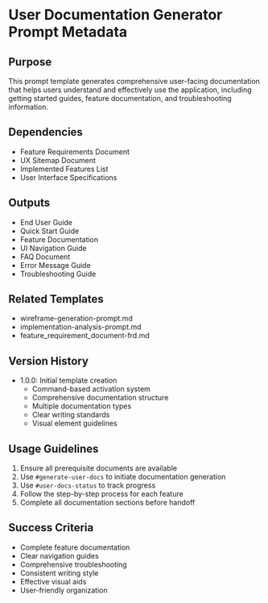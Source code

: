 # User Documentation Generator Prompt Metadata

## Purpose
This prompt template generates comprehensive user-facing documentation that helps users understand and effectively use the application, including getting started guides, feature documentation, and troubleshooting information.

## Dependencies
- Feature Requirements Document
- UX Sitemap Document
- Implemented Features List
- User Interface Specifications

## Outputs
- End User Guide
- Quick Start Guide
- Feature Documentation
- UI Navigation Guide
- FAQ Document
- Error Message Guide
- Troubleshooting Guide

## Related Templates
- wireframe-generation-prompt.md
- implementation-analysis-prompt.md
- feature_requirement_document-frd.md

## Version History
- 1.0.0: Initial template creation
  - Command-based activation system
  - Comprehensive documentation structure
  - Multiple documentation types
  - Clear writing standards
  - Visual element guidelines

## Usage Guidelines
1. Ensure all prerequisite documents are available
2. Use `#generate-user-docs` to initiate documentation generation
3. Use `#user-docs-status` to track progress
4. Follow the step-by-step process for each feature
5. Complete all documentation sections before handoff

## Success Criteria
- Complete feature documentation
- Clear navigation guides
- Comprehensive troubleshooting
- Consistent writing style
- Effective visual aids
- User-friendly organization
